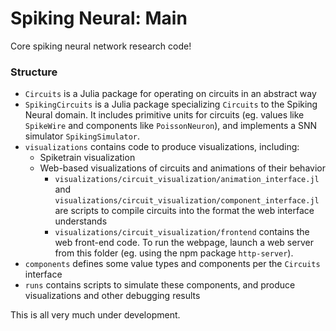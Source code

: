 # Spiking Neural: Main
Core spiking neural network research code!

### Structure

- `Circuits` is a Julia package for operating on circuits in an abstract way
- `SpikingCircuits` is a Julia package specializing `Circuits` to the Spiking Neural domain.
  It includes primitive units for circuits (eg. values like `SpikeWire` and components like `PoissonNeuron`),
  and implements a SNN simulator `SpikingSimulator`.
- `visualizations` contains code to produce visualizations, including:
  - Spiketrain visualization
  - Web-based visualizations of circuits and animations of their behavior
    - `visualizations/circuit_visualization/animation_interface.jl` and `visualizations/circuit_visualization/component_interface.jl` are scripts to compile circuits into the format the web interface understands
    - `visualizations/circuit_visualization/frontend` contains the web front-end code.  To run the webpage, launch a web server from this folder (eg. using the npm package `http-server`).
- `components` defines some value types and components per the `Circuits` interface
- `runs` contains scripts to simulate these components, and produce visualizations and other debugging results

This is all very much under development.